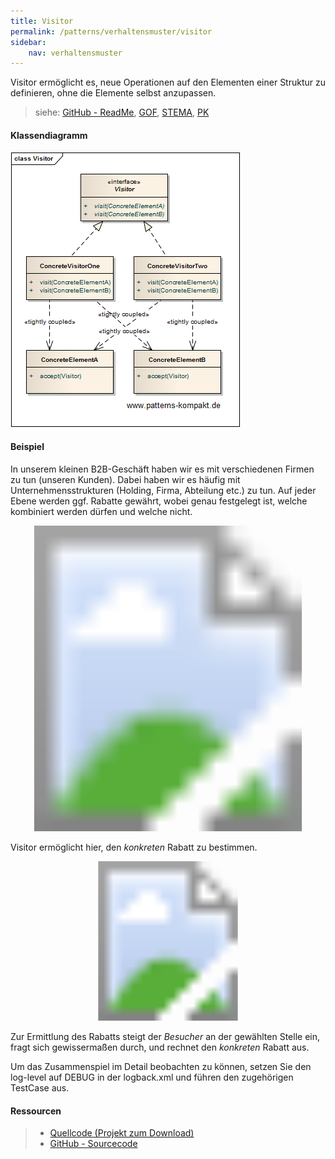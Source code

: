 ```yaml
---
title: Visitor
permalink: /patterns/verhaltensmuster/visitor
sidebar:
    nav: verhaltensmuster
---
```


Visitor ermöglicht es, neue Operationen auf den Elementen einer Struktur zu definieren, ohne die Elemente selbst anzupassen.

> siehe: [GitHub - ReadMe](https://github.com/KarlEilebrecht/patterns-kompakt-code/blob/main/src/test/java/de/calamanari/pk/visitor/README.md), [GOF](/literature#gof), [STEMA](/literature#stema), [PK](/literature#pk)

#### Klassendiagramm

![](/images/patterns/visitor/visitor_cn.png)

#### Beispiel

In unserem kleinen B2B-Geschäft haben wir es mit verschiedenen Firmen zu tun (unseren Kunden).
Dabei haben wir es häufig mit Unternehmensstrukturen (Holding, Firma, Abteilung etc.) zu tun.
Auf jeder Ebene werden ggf. Rabatte gewährt, wobei genau festgelegt ist, welche kombiniert werden dürfen und welche nicht.

<svg version="1.1" xmlns="http://www.w3.org/2000/svg" xmlns:xlink="http://www.w3.org/1999/xlink" viewBox="0 0 691 671">
<image width="691" height="671" xlink:href="/images/patterns/visitor/visitor_cx.png"></image> <a xlink:href="https://github.com/KarlEilebrecht/patterns-kompakt-code/blob/main/src/main/java/de/calamanari/pk/visitor/CustomerCompany.java">
<rect x="26" y="200" fill="#fff" opacity="0" width="253" height="117"></rect>
</a><a xlink:href="https://github.com/KarlEilebrecht/patterns-kompakt-code/blob/main/src/main/java/de/calamanari/pk/visitor/CustomerHolding.java">
<rect x="26" y="36" fill="#fff" opacity="0" width="253" height="116"></rect>
</a><a xlink:href="https://github.com/KarlEilebrecht/patterns-kompakt-code/blob/main/src/main/java/de/calamanari/pk/visitor/EnterpriseVisitor.java">
<rect x="414" y="36" fill="#fff" opacity="0" width="254" height="117"></rect>
</a><a xlink:href="https://github.com/KarlEilebrecht/patterns-kompakt-code/blob/main/src/main/java/de/calamanari/pk/visitor/CustomerDivision.java">
<rect x="25" y="358" fill="#fff" opacity="0" width="253" height="117"></rect>
</a><a xlink:href="https://github.com/KarlEilebrecht/patterns-kompakt-code/blob/main/src/main/java/de/calamanari/pk/visitor/EffectiveDiscountVisitor.java">
<rect x="414" y="281" fill="#fff" opacity="0" width="252" height="117"></rect>
</a><a xlink:href="https://github.com/KarlEilebrecht/patterns-kompakt-code/blob/main/src/main/java/de/calamanari/pk/visitor/CustomerOrder.java">
<rect x="25" y="519" fill="#fff" opacity="0" width="253" height="127"></rect>
</a>
</svg>

Visitor ermöglicht hier, den *konkreten* Rabatt zu bestimmen.

<svg version="1.1" xmlns="http://www.w3.org/2000/svg" xmlns:xlink="http://www.w3.org/1999/xlink" viewBox="0 0 636 322">
<image width="636" height="322" xlink:href="/images/patterns/visitor/visitor_dx.png"></image> <a xlink:href="https://github.com/KarlEilebrecht/patterns-kompakt-code/blob/main/src/main/java/de/calamanari/pk/visitor/EffectiveDiscountVisitor.java">
<rect x="201" y="3" fill="#fff" opacity="0" width="157" height="319"></rect>
</a><a xlink:href="https://github.com/KarlEilebrecht/patterns-kompakt-code/blob/main/src/main/java/de/calamanari/pk/visitor/CustomerHolding.java">
<rect x="448" y="1" fill="#fff" opacity="0" width="157" height="321"></rect>
</a>
</svg>

Zur Ermittlung des Rabatts steigt der *Besucher* an der gewählten Stelle ein, fragt sich gewissermaßen durch, und rechnet den *konkreten* Rabatt aus.

Um das Zusammenspiel im Detail beobachten zu können, setzen Sie den log-level auf DEBUG in der logback.xml und führen den zugehörigen TestCase aus.

#### Ressourcen

> * [Quellcode (Projekt zum Download)](/patterns#codebeispiele)
> * [GitHub - Sourcecode](https://github.com/KarlEilebrecht/patterns-kompakt-code/tree/main/src/main/java/de/calamanari/pk/visitor)